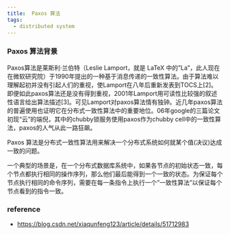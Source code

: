 ```yaml
---
title:  Paxos 算法
tags:
  - distributed system
---
```



### Paxos 算法背景

Paxos算法是莱斯利·兰伯特（Leslie Lamport，就是 LaTeX 中的”La”，此人现在在微软研究院）于1990年提出的一种基于消息传递的一致性算法。由于算法难以理解起初并没有引起人们的重视，使Lamport在八年后重新发表到TOCS上[2]。即便如此paxos算法还是没有得到重视，2001年Lamport用可读性比较强的叙述性语言给出算法描述[3]。可见Lamport对paxos算法情有独钟。近几年paxos算法的普遍使用也证明它在分布式一致性算法中的重要地位。06年google的三篇论文初现“云”的端倪，其中的chubby锁服务使用paxos作为chubby cell中的一致性算法，paxos的人气从此一路狂飙。

Paxos 算法是分布式一致性算法用来解决一个分布式系统如何就某个值(决议)达成一致的问题。

一个典型的场景是，在一个分布式数据库系统中，如果各节点的初始状态一致，每个节点都执行相同的操作序列，那么他们最后能得到一个一致的状态。为保证每个节点执行相同的命令序列，需要在每一条指令上执行一个”一致性算法”以保证每个节点看到的指令一致。




### reference
* https://blog.csdn.net/xiaqunfeng123/article/details/51712983

